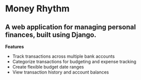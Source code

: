 # Money Rhythm

## A web application for managing personal finances, built using Django.

**Features**

- Track transactions across multiple bank accounts
- Categorize transactions for budgeting and expense tracking
- Create flexible budget date ranges
- View transaction history and account balances
